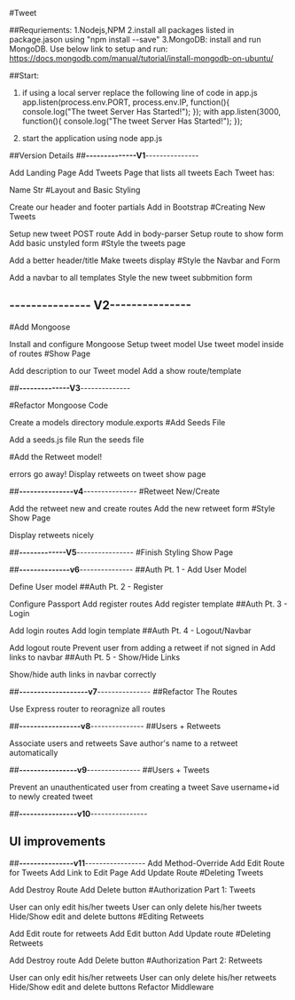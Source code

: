 #Tweet

##Requriements:
1.Nodejs,NPM
2.install all packages listed in package.jason using "npm install <packagename> --save"
3.MongoDB:
	install and run MongoDB.
	Use below link to setup and run:
	https://docs.mongodb.com/manual/tutorial/install-mongodb-on-ubuntu/

##Start:
1. if using a local server replace the following line of code in app.js 
	app.listen(process.env.PORT, process.env.IP, function(){
	   console.log("The tweet Server Has Started!");
	});
	with
	app.listen(3000, function(){
	   console.log("The tweet Server Has Started!");
	});

2. start the application using
	node app.js






##Version Details
##__--------------V1__---------------

Add Landing Page
Add Tweets Page that lists all tweets
Each Tweet has:

Name
Str
#Layout and Basic Styling

Create our header and footer partials
Add in Bootstrap
#Creating New Tweets

Setup new tweet POST route
Add in body-parser
Setup route to show form
Add basic unstyled form
#Style the tweets page

Add a better header/title
Make tweets display 
#Style the Navbar and Form

Add a navbar to all templates
Style the new tweet subbmition form

## __--------------- V2__---------------


#Add Mongoose

Install and configure Mongoose
Setup tweet model
Use tweet model inside of  routes
#Show Page

Add description to 
our Tweet model
Add a show route/template



##__--------------V3__--------------

#Refactor Mongoose Code

Create a models directory
 module.exports
#Add Seeds File

Add a seeds.js file
Run the seeds file

#Add the Retweet model!

 errors go away!
Display retweets on tweet show page

##__---------------v4__---------------
#Retweet New/Create

Add the retweet new and create routes
Add the new retweet form
#Style Show Page

Display retweets nicely

##__-------------V5__----------------
#Finish Styling Show Page

##__--------------v6__---------------
##Auth Pt. 1 - Add User Model

Define User model
##Auth Pt. 2 - Register

Configure Passport
Add register routes
Add register template
##Auth Pt. 3 - Login

Add login routes
Add login template
##Auth Pt. 4 - Logout/Navbar

Add logout route
Prevent user from adding a retweet if not signed in
Add links to navbar
##Auth Pt. 5 - Show/Hide Links

Show/hide auth links in navbar correctly

##__-------------------v7__---------------
##Refactor The Routes

Use Express router to reoragnize all routes

##__-----------------v8__---------------
##Users + Retweets

Associate users and retweets
Save author's name to a retweet automatically

##__----------------v9__---------------
##Users + Tweets

Prevent an unauthenticated user from creating a tweet
Save username+id to newly created tweet

##__----------------v10__----------------

## UI improvements

##__---------------v11__-----------------
Add Method-Override
Add Edit Route for Tweets
Add Link to Edit Page
Add Update Route
#Deleting Tweets

Add Destroy Route
Add Delete button
#Authorization Part 1: Tweets

User can only edit his/her tweets
User can only delete his/her tweets
Hide/Show edit and delete buttons
#Editing Retweets

Add Edit route for retweets
Add Edit button
Add Update route
#Deleting Retweets

Add Destroy route
Add Delete button
#Authorization Part 2: Retweets

User can only edit his/her retweets
User can only delete his/her retweets
Hide/Show edit and delete buttons
Refactor Middleware
